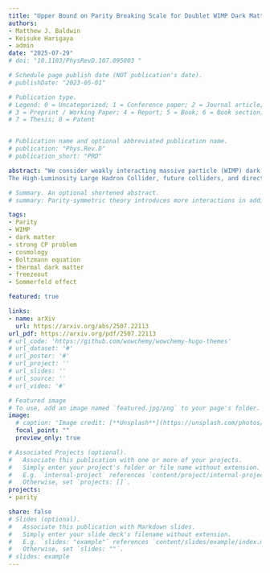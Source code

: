 ```yaml
---
title: "Upper Bound on Parity Breaking Scale for Doublet WIMP Dark Matter"
authors:
- Matthew J. Baldwin
- Keisuke Harigaya
- admin
date: "2025-07-29"
# doi: "10.1103/PhysRevD.107.095003 "

# Schedule page publish date (NOT publication's date).
# publishDate: "2023-05-01"

# Publication type.
# Legend: 0 = Uncategorized; 1 = Conference paper; 2 = Journal article;
# 3 = Preprint / Working Paper; 4 = Report; 5 = Book; 6 = Book section;
# 7 = Thesis; 8 = Patent


# Publication name and optional abbreviated publication name.
# publication: "Phys.Rev.D"
# publication_short: "PRD"

abstract: "We consider weakly interacting massive particle (WIMP) dark matter in a Parity solution to the strong CP problem. The WIMP phenomenology can be drastically affected by the presence of Parity partners of the WIMP and electroweak gauge bosons. We focus on a Parity extension of $SU(2)_L$-doublet fermion dark matter, identify the viable parameter space, and derive the predictions of the theory. We find that the Parity symmetry breaking scale is bounded from above, with the bound given by $25-60$ $\\rm TeV$, depending on whether or not dark matter and its Parity partner coannihilate with each other.
The High-Luminosity Large Hadron Collider, future colliders, and direct and indirect detection experiments can probe the parameter space further, with correlated signal rates."

# Summary. An optional shortened abstract.
# summary: Parity-symmetric theory introduces more interactions in addition to the traditional electroweak doublet WIMP dark matter. These new interactions open new windows for this type of WIMP. The successful production of dark matter relic abundance predicts an upper bound on the Parity breaking scale, which was absent in the past.

tags:
- Parity
- WIMP
- dark matter
- strong CP problem
- cosmology
- Boltzmann equation
- thermal dark matter
- freezeout
- Sommerfeld effect

featured: true

links:
- name: arXiv
  url: https://arxiv.org/abs/2507.22113
url_pdf: https://arxiv.org/pdf/2507.22113
# url_code: 'https://github.com/wowchemy/wowchemy-hugo-themes'
# url_dataset: '#'
# url_poster: '#'
# url_project: ''
# url_slides: ''
# url_source: ''
# url_video: '#'

# Featured image
# To use, add an image named `featured.jpg/png` to your page's folder. 
image:
  # caption: 'Image credit: [**Unsplash**](https://unsplash.com/photos/s9CC2SKySJM)'
  focal_point: ""
  preview_only: true

# Associated Projects (optional).
#   Associate this publication with one or more of your projects.
#   Simply enter your project's folder or file name without extension.
#   E.g. `internal-project` references `content/project/internal-project/index.md`.
#   Otherwise, set `projects: []`.
projects:
- parity

share: false
# Slides (optional).
#   Associate this publication with Markdown slides.
#   Simply enter your slide deck's filename without extension.
#   E.g. `slides: "example"` references `content/slides/example/index.md`.
#   Otherwise, set `slides: ""`.
# slides: example
---
```



